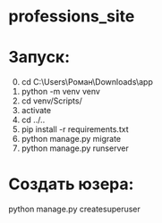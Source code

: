 # professions_site

# Запуск:
0. cd C:\Users\Роман\Downloads\app
1. python -m venv venv
2. cd venv/Scripts/
3. activate
4. cd ../..
5. pip install -r requirements.txt
6. python manage.py migrate
7. python manage.py runserver

# Создать юзера:
python manage.py createsuperuser
